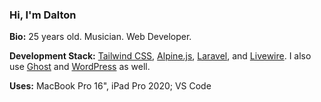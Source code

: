 ### Hi, I'm Dalton
**Bio:**
25 years old. Musician. Web Developer. 

**Development Stack:**
[Tailwind CSS](https://tailwindcss.com/), [Alpine.js](https://github.com/alpinejs/alpine), [Laravel](https://laravel.com/), and [Livewire](https://laravel-livewire.com/). I also use [Ghost](https://ghost.org/) and [WordPress](https://wordpress.org/) as well.

**Uses:**
MacBook Pro 16", iPad Pro 2020; VS Code
